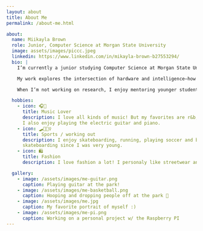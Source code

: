 ```yaml
---
layout: about
title: About Me
permalink: /about-me.html

about:
  name: Miikayla Brown
  role: Junior, Computer Science at Morgan State University
  image: assets/images/piccc.jpeg
  linkedin: https://www.linkedin.com/in/mikayla-brown-b27553294/
  bio: |
    I’m currently a junior studying Computer Science at Morgan State University in Baltimore, Maryland. I expect to graduate in 2027.

    My work explores the intersection of hardware and intelligence—how wearable devices and embedded systems can help people better understand their health and environment.

    When I’m not working on research, I enjoy mentoring younger students, playing jazz trumpet, and tinkering with Raspberry Pi projects in my free time.

  hobbies:
    - icon: 🎧🎼
      title: Music Lover
      description: I love all kinds of music! But my favorites are r&b, rap, alt r&b, and indi. My favorite artist of all time is Frank Ocean!!
      I also enjoy playing the electric guitar and piano.
    - icon: 🛹🏋🏽‍♀️
      title: Sports / working out
      description: I enjoy skateboarding, running, playing soccer and basketball, and going to the gym. I've been playing sports and 
      skateboarding since I was very young. 
    - icon: 🛍️
      title: Fashion
      description: I love fashion a lot! I personaly like streetwear and business casual.

  gallery:
    - image: /assets/images/me-guitar.png
      caption: Playing guitar at the park!
    - image: /assets/images/me-basketball.png
      caption: Hooping and dropping people off at the park 🏀
    - image: /assets/images/me.jpg
      caption: My favorite portrait of myself :)
    - image: /assets/images/me-pi.png
      caption: Working on a personal project w/ the Raspberry PI
---
```

